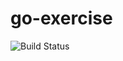 # go-exercise

![Build Status](https://github.com/takkyuuplayer/go-exercise/workflows/ci.yml/badge.svg)
